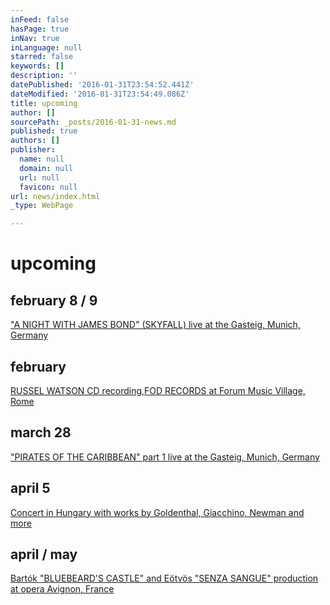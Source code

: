 ```yaml
---
inFeed: false
hasPage: true
inNav: true
inLanguage: null
starred: false
keywords: []
description: ''
datePublished: '2016-01-31T23:54:52.441Z'
dateModified: '2016-01-31T23:54:49.086Z'
title: upcoming
author: []
sourcePath: _posts/2016-01-31-news.md
published: true
authors: []
publisher:
  name: null
  domain: null
  url: null
  favicon: null
url: news/index.html
_type: WebPage

---
```

# upcoming

## february 8 / 9

["A NIGHT WITH JAMES BOND" (SKYFALL) live at the Gasteig, Munich, Germany][0]

## february

[RUSSEL WATSON CD recording,][1][FOD RECORDS ][2][at Forum Music Village, Rome][3]

## march 28

["PIRATES OF THE CARIBBEAN" part 1 live at the Gasteig, Munich, Germany][4]

## april 5[][4]

[Concert in Hungary with works by Goldenthal, Giacchino, Newman and more][5]

## april / may

[Bartók "BLUEBEARD'S CASTLE" and Eötvös "SENZA SANGUE" production at opera Avignon, France][6]

[][4]

[0]: http://www.muenchenevent.de/veranstaltungen/Eine_Nacht_mit_James_Bond-3431.html#__utma=239463644.2018674490.1454261112.1454261112.1454261112.1&__utmb=239463644.9.8.1454261353037&__utmc=239463644&__utmx=-&__utmz=239463644.1454261112.1.1.utmcsr=google|utmccn=%28organic%29|utmcmd=organic|utmctr=%28not%20provided%29&__utmv=-&__utmk=68615506
[1]: http://russellwatson.com/
[2]: http://fodrecords.com/
[3]: https://milocostudios.com/studios/forum-studios---studio-a/intro/
[4]: http://www.muenchenevent.de/veranstaltungen/Fluch_der_Karibik-3446.html
[5]: http://www.pfz.hu/en/rendezvenyeink/koncert/music-by/2016-04-05/881
[6]: http://operagrandavignon.fr/en/spectacles/senza-sangue-le-chateau-de-barbe-bleue/